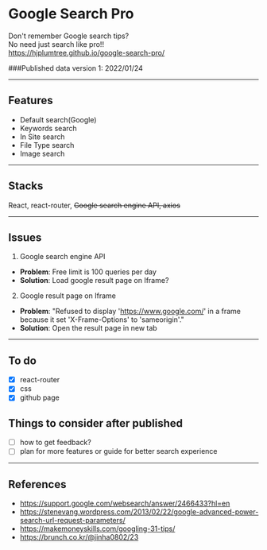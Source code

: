
# Google Search Pro

Don't remember Google search tips?  
No need just search like pro!!   
<https://hjplumtree.github.io/google-search-pro/>   
   
###Published data
version 1: 2022/01/24   

---

## Features

- Default search(Google)
- Keywords search
- In Site search
- File Type search
- Image search

---

## Stacks

React, react-router, ~~Google search engine API, axios~~  

---

## Issues

1. Google search engine API

- **Problem**: Free limit is 100 queries per day
- **Solution**: Load google result page on Iframe?

2. Google result page on Iframe

- **Problem**: "Refused to display 'https://www.google.com/' in a frame because it set 'X-Frame-Options' to 'sameorigin'."
- **Solution**: Open the result page in new tab

---

## To do

- [X] react-router
- [X] css
- [X] github page
   
## Things to consider after published
- [ ] how to get feedback?
- [ ] plan for more features or guide for better search experience

---


## References

- https://support.google.com/websearch/answer/2466433?hl=en
- https://stenevang.wordpress.com/2013/02/22/google-advanced-power-search-url-request-parameters/
- https://makemoneyskills.com/googling-31-tips/
- https://brunch.co.kr/@jinha0802/23
